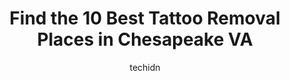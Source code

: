 ---
layout: ampstory
image: https://i0.wp.com/www.depkes.org/wp-content/uploads/2023/06/tattoo-removal-0-in-chesapeake-va-1685871558.jpeg?resize=640,853
author: techidn
featured: false
description: Discover the impressive array of Tattoo Removal options in Chesapeake VA, where you can find 10 of the largest Tattoo Removal establishments in the area. From renowned classics to hidden gem
title: Find the 10 Best Tattoo Removal Places in Chesapeake VA
cover:
   title: Find the 10 Best Tattoo Removal Places in Chesapeake VA
   subtitle: Rickpate
   background: https://www.depkes.org/wp-content/uploads/2023/06/tattoo-removal-0-in-chesapeake-va-1685871558.jpeg

pages: 
 - layout: thirds
   top: <h1>#1 LightRx - Virginia Beach</h1>
   bottom: "<p>I have only had one laser hair removal appointment, so not enough to see a big change yet. I did appreciate their explanation and helping me figure out what was best for </p>"
   background: https://www.depkes.org/wp-content/uploads/2023/06/tattoo-removal-1-in-chesapeake-va-1685871559.jpeg
   backgroundblur: true
 - layout: thirds
   top: <h1>#2 Finders Keepers Body Piercing</h1>
   bottom: "<p>The staff here are so nice and cute! I felt right at home. The lady in yellow was adorable. It was like talking to an old friend. The piercer herself was probably the bes</p>"
   background: https://www.depkes.org/wp-content/uploads/2023/06/tattoo-removal-2-in-chesapeake-va-1685871559.jpeg
   cta:
      link: https://www.depkes.org/blog/find-the-10-best-tattoo-removal-places-in-chesapeake-va/
      text: Find the 10 Best Tattoo Removal Places in Chesapeake VA
 - layout: thirds
   top: <h1>#3 Temple Tattoo and Body Piercing Studio</h1>
   bottom: "<p>840 Juniper Crescent, Chesapeake, VA 23320, United States</p>"
   background: https://www.depkes.org/wp-content/uploads/2023/06/tattoo-removal-3-in-chesapeake-va-1685871561.png
   cta:
      link: https://www.depkes.org/blog/find-the-10-best-tattoo-removal-places-in-chesapeake-va/
      text: Find the 10 Best Tattoo Removal Places in Chesapeake VA
 - layout: thirds
   top: <h1>#4 Electro Magnetic Tattoo Studio</h1>
   bottom: "<p>1005 Canal Dr, Chesapeake, VA 23323, United States</p>"
   background: https://images.unsplash.com/photo-1564951434112-64d74cc2a2d7?ixlib=rb-4.0.3&ixid=MnwxMjA3fDB8MHxwaG90by1wYWdlfHx8fGVufDB8fHx8&auto=format&fit=crop&w=640&h=853&q=80
   cta:
      link: https://www.depkes.org/blog/find-the-10-best-tattoo-removal-places-in-chesapeake-va/
      text: Find the 10 Best Tattoo Removal Places in Chesapeake VA
 - layout: thirds
   top: <h1>#5 Electric Umbrella Tattoo</h1>
   bottom: "<p>3157 Virginia Beach Blvd # 106, Virginia Beach, VA 23452, United States</p>"
   background: https://images.unsplash.com/photo-1488554378835-f7acf46e6c98?ixlib=rb-4.0.3&ixid=MnwxMjA3fDB8MHxwaG90by1wYWdlfHx8fGVufDB8fHx8&auto=format&fit=crop&w=640&h=853&q=80
   cta:
      link: https://www.depkes.org/blog/find-the-10-best-tattoo-removal-places-in-chesapeake-va/
      text: Find the 10 Best Tattoo Removal Places in Chesapeake VA
 - layout: thirds
   top: <h1>#6 Salt Water Tattoo</h1>
   bottom: "<p>1479 General Booth Blvd #107, Virginia Beach, VA 23454, United States</p>"
   background: https://images.unsplash.com/photo-1604871000636-074fa5117945?ixlib=rb-4.0.3&ixid=MnwxMjA3fDB8MHxwaG90by1wYWdlfHx8fGVufDB8fHx8&auto=format&fit=crop&w=640&h=853&q=80
   cta:
      link: https://www.depkes.org/blog/find-the-10-best-tattoo-removal-places-in-chesapeake-va/
      text: Find the 10 Best Tattoo Removal Places in Chesapeake VA
 - layout: thirds
   top: <h1>#7 PRIMAL Tattoo</h1>
   bottom: "<p>15145 Carrollton Blvd, Carrollton, VA 23314, United States</p>"
   background: https://images.unsplash.com/photo-1580610447943-1bfbef5efe07?ixlib=rb-4.0.3&ixid=MnwxMjA3fDB8MHxwaG90by1wYWdlfHx8fGVufDB8fHx8&auto=format&fit=crop&w=640&h=853&q=80
   cta:
      link: https://www.depkes.org/blog/find-the-10-best-tattoo-removal-places-in-chesapeake-va/
      text: Find the 10 Best Tattoo Removal Places in Chesapeake VA
 - layout: thirds
   middle: Continue reading...
   background: https://images.unsplash.com/photo-1510906594845-bc082582c8cc?ixlib=rb-4.0.3&ixid=MnwxMjA3fDB8MHxwaG90by1wYWdlfHx8fGVufDB8fHx8&auto=format&fit=crop&w=640&h=853&q=80
   cta:
      link: https://www.depkes.org/blog/find-the-10-best-tattoo-removal-places-in-chesapeake-va/
      text: Find the 10 Best Tattoo Removal Places in Chesapeake VA
      
---